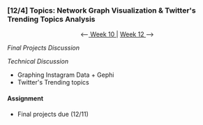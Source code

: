 ### [12/4] Topics: Network Graph Visualization & Twitter's Trending Topics Analysis 

<p align="center"> <--<a href="https://github.com/giladlotan/itpmssd/blob/master/Week_10/README.md"> Week 10 </a> | <a href="https://github.com/giladlotan/itpmssd/blob/master/Week_12/README.md"> Week 12 </a> --> </p>

_Final Projects Discussion_


_Technical Discussion_
  - Graphing Instagram Data + Gephi
  - Twitter's Trending topics


#### Assignment
- Final projects due (12/11)
